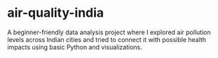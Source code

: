 # air-quality-india
A beginner-friendly data analysis project where I explored air pollution levels across Indian cities and tried to connect it with possible health impacts using basic Python and visualizations.
